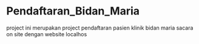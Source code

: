 # Pendaftaran_Bidan_Maria
 project ini merupakan project pendaftaran pasien klinik bidan maria sacara on site dengan website localhos
